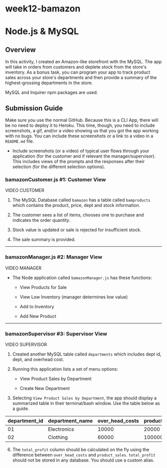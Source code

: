 # week12-bamazon

# Node.js & MySQL

## Overview

In this activity, I created an Amazon-like storefront with the MySQL. The app will take in orders from customers and deplete stock from the store's inventory. As a bonus task, you can program your app to track product sales across your store's departments and then provide a summary of the highest-grossing departments in the store.

MySQL and Inquirer npm packages are used.

## Submission Guide

Make sure you use the normal GitHub. Because this is a CLI App, there will be no need to deploy it to Heroku. This time, though, you need to include screenshots, a gif, and/or a video showing us that you got the app working with no bugs. You can include these screenshots or a link to a video in a `README.md` file.

* Include screenshots (or a video) of typical user flows through your application (for the customer and if relevant the manager/supervisor). This includes views of the prompts and the responses after their selection (for the different selection options).


### bamazonCustomer.js  #1: Customer View 

VIDEO CUSTOMER

1. The MySQL Database called `bamazon` has a table called `bamproducts` which contains the product, price, dept and stock information.

2. The customer sees a list of items, chooses one to purchase and indicates the order quantity.

3. Stock value is updated or sale is rejected for insufficient stock.

4. The sale summary is provided.

- - -

### bamazonManager.js #2: Manager View

VIDEO MANAGER

* The Node application called `bamazonManager.js` has these functions:

    * View Products for Sale
    
    * View Low Inventory (manager determines low value)
    
    * Add to Inventory
    
    * Add New Product

- - -

### bamazonSupervisor #3: Supervisor View 

VIDEO SUPERVISOR

1. Created another MySQL table called `departments` which includes dept id, dept, and overhead cost.


2. Running this application lists a set of menu options:

   * View Product Sales by Department
   
   * Create New Department

5. Selecting `View Product Sales by Department`, the app should display a summarized table in their terminal/bash window. Use the table below as a guide.

| department_id | department_name | over_head_costs | product_sales | total_profit |
| ------------- | --------------- | --------------- | ------------- | ------------ |
| 01            | Electronics     | 10000           | 20000         | 10000        |
| 02            | Clothing        | 60000           | 100000        | 40000        |

6. The `total_profit` column should be calculated on the fly using the difference between `over_head_costs` and `product_sales`. `total_profit` should not be stored in any database. You should use a custom alias.

